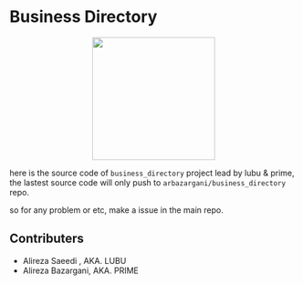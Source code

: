 # Business Directory
<center>
<img src="https://raw.githubusercontent.com/primer-studio/business_directory/master/public/assets/static/images/logo.png?token=GHSAT0AAAAAACKPA7XSFMRYQ2URYFL6XJNAZKYV2JQ" width="215">
</center>

here is the source code of `business_directory` project lead by lubu & prime, the lastest source code will only push to `arbazargani/business_directory` repo.

so for any problem or etc, make a issue in the main repo.


## Contributers
- Alireza Saeedi , AKA. LUBU
- Alireza Bazargani, AKA. PRIME